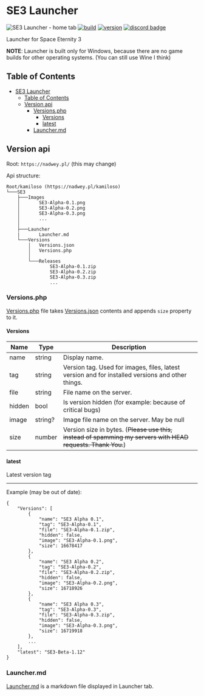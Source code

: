# SE3 Launcher

![SE3 Launcher - home tab](https://user-images.githubusercontent.com/81181783/185487380-715fa7d4-40d1-448e-8cf6-5b145e575505.png)
[![build](https://img.shields.io/github/workflow/status/Space-Eternity-3/SE3-Launcher/Build?style=for-the-badge)](https://github.com/Space-Eternity-3/SE3-Launcher/actions/workflows/build.yml)
[![version](https://img.shields.io/github/v/tag/Space-Eternity-3/SE3-Launcher?label=version&style=for-the-badge)](https://github.com/Space-Eternity-3/SE3-Launcher/releases/)
[![discord badge](https://img.shields.io/discord/909014300088213547?label=Discord&logo=Discord&style=for-the-badge)](https://discord.gg/e4ppBTRKhg)

Launcher for Space Eternity 3

**NOTE**: Launcher is built only for Windows, because there are no game builds for other operating systems. (You can still use Wine I think)

## Table of Contents

-   [SE3 Launcher](#se3-launcher)
    -   [Table of Contents](#table-of-contents)
    -   [Version api](#version-api)
        -   [Versions.php](#versionsphp)
            -   [Versions](#versions)
            -   [latest](#latest)
        -   [Launcher.md](#launchermd)

## Version api

Root: `https://nadwey.pl/` (this may change)

Api structure:

```text
Root/kamiloso (https://nadwey.pl/kamiloso)
└───SE3
    ├───Images
    │       SE3-Alpha-0.1.png
    │       SE3-Alpha-0.2.png
    │       SE3-Alpha-0.3.png
    │       ...
    │
    ├───Launcher
    |       Launcher.md
    └───Versions
        │   Versions.json
        │   Versions.php
        │
        └───Releases
                SE3-Alpha-0.1.zip
                SE3-Alpha-0.2.zip
                SE3-Alpha-0.3.zip
                ...
```

### Versions.php

[Versions.php](https://nadwey.pl/kamiloso/SE3/Versions/Versions.php) file takes [Versions.json](https://nadwey.pl/kamiloso/SE3/Versions/Versions.json) contents and appends `size` property to it.

#### Versions

| Name   | Type    | Description                                                                                                 |
| ------ | ------- | ----------------------------------------------------------------------------------------------------------- |
| name   | string  | Display name.                                                                                               |
| tag    | string  | Version tag. Used for images, files, latest version and for installed versions and other things.            |
| file   | string  | File name on the server.                                                                                    |
| hidden | bool    | Is version hidden (for example: because of critical bugs)                                                   |
| image  | string? | Image file name on the server. May be null                                                                  |
| size   | number  | Version size in bytes. (~~Please use this, instead of spamming my servers with HEAD requests. Thank You.~~) |

#### latest

Latest version tag

---

Example (may be out of date):

```jsonc
{
    "Versions": [
        {
            "name": "SE3 Alpha 0.1",
            "tag": "SE3-Alpha-0.1",
            "file": "SE3-Alpha-0.1.zip",
            "hidden": false,
            "image": "SE3-Alpha-0.1.png",
            "size": 16678417
        },
        {
            "name": "SE3 Alpha 0.2",
            "tag": "SE3-Alpha-0.2",
            "file": "SE3-Alpha-0.2.zip",
            "hidden": false,
            "image": "SE3-Alpha-0.2.png",
            "size": 16718926
        },
        {
            "name": "SE3 Alpha 0.3",
            "tag": "SE3-Alpha-0.3",
            "file": "SE3-Alpha-0.3.zip",
            "hidden": false,
            "image": "SE3-Alpha-0.3.png",
            "size": 16719918
        },
        ...
    ],
    "latest": "SE3-Beta-1.12"
}
```

### Launcher.md

[Launcher.md](https://nadwey.pl/kamiloso/SE3/Launcher/Launcher.md) is a markdown file displayed in Launcher tab.
